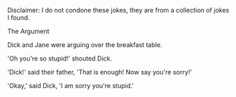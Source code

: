 Disclaimer: I do not condone these jokes, they are from a collection of jokes I found.

The Argument

Dick and Jane were arguing over the breakfast table.

'Oh you're so stupid!'
shouted Dick.

'Dick!' said their father, 'That is enough! Now say you're sorry!'

'Okay,' said Dick, 'I am sorry you're stupid.'

